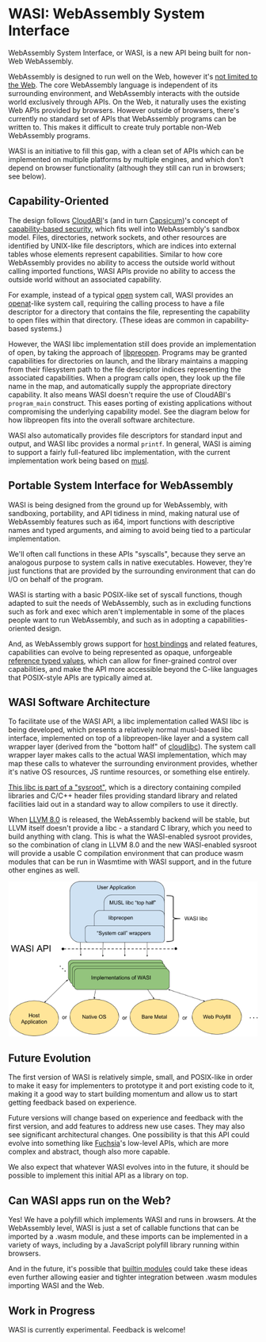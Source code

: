 # WASI: WebAssembly System Interface

WebAssembly System Interface, or WASI, is a new API being built for
non-Web WebAssembly.

WebAssembly is designed to run well on the Web, however it's
[not limited to the Web](https://github.com/WebAssembly/design/blob/master/NonWeb.md).
The core WebAssembly language is independent of its surrounding
environment, and WebAssembly interacts with the outside world
exclusively through APIs. On the Web, it naturally uses the
existing Web APIs provided by browsers. However outside of
browsers, there's currently no standard set of APIs that
WebAssembly programs can be written to. This makes it difficult to
create truly portable non-Web WebAssembly programs.

WASI is an initiative to fill this gap, with a clean set of APIs
which can be implemented on multiple platforms by multiple engines,
and which don't depend on browser functionality (although they
still can run in browsers; see below).

## Capability-Oriented

The design follows
[CloudABI](https://cloudabi.org/)'s
(and in turn
[Capsicum](https://www.cl.cam.ac.uk/research/security/capsicum/))'s concept of
[capability-based security](https://en.wikipedia.org/wiki/Capability-based_security),
which fits well into WebAssembly's sandbox model. Files,
directories, network sockets, and other resources are identified
by UNIX-like file descriptors, which are indices into external
tables whose elements represent capabilities. Similar to how core
WebAssembly provides no ability to access the outside world without
calling imported functions, WASI APIs provide no ability to access
the outside world without an associated capability.

For example, instead of a typical
[open](http://pubs.opengroup.org/onlinepubs/009695399/functions/open.html)
system call, WASI provides an
[openat](https://linux.die.net/man/2/openat)-like
system call, requiring the calling process to have a file
descriptor for a directory that contains the file, representing the
capability to open files within that directory. (These ideas are
common in capability-based systems.)

However, the WASI libc implementation still does provide an
implementation of open, by taking the approach of
[libpreopen](https://github.com/musec/libpreopen).
Programs may be granted capabilities for directories on launch, and
the library maintains a mapping from their filesystem path to the
file descriptor indices representing the associated capabilities.
When a program calls open, they look up the file name in the map,
and automatically supply the appropriate directory capability. It
also means WASI doesn't require the use of CloudABI's `program_main`
construct. This eases porting of existing applications without
compromising the underlying capability model. See the diagram below
for how libpreopen fits into the overall software architecture.

WASI also automatically provides file descriptors for standard
input and output, and WASI libc provides a normal `printf`. In
general, WASI is aiming to support a fairly full-featured libc
implementation, with the current implementation work being based on
[musl](http://www.musl-libc.org/).

## Portable System Interface for WebAssembly

WASI is being designed from the ground up for WebAssembly, with
sandboxing, portability, and API tidiness in mind, making natural
use of WebAssembly features such as i64, import functions with
descriptive names and typed arguments, and aiming to avoid being
tied to a particular implementation.

We'll often call functions in these APIs "syscalls", because they
serve an analogous purpose to system calls in native executables.
However, they're just functions that are provided by the
surrounding environment that can do I/O on behalf of the program.

WASI is starting with a basic POSIX-like set of syscall functions,
though adapted to suit the needs of WebAssembly, such as in
excluding functions such as fork and exec which aren't
implementable in some of the places people want to run WebAssembly,
and such as in adopting a capabilities-oriented design.

And, as WebAssembly grows support for
[host bindings](https://github.com/webassembly/host-bindings)
and related features, capabilities can evolve to being represented
as opaque, unforgeable
[reference typed values](https://github.com/WebAssembly/reference-types),
which can allow for finer-grained control over capabilities, and
make the API more accessible beyond the C-like languages that
POSIX-style APIs are typically aimed at.

## WASI Software Architecture

To facilitate use of the WASI API, a libc
implementation called WASI libc is being developed, which presents
a relatively normal musl-based libc interface, implemented on top
of a libpreopen-like layer and a system call wrapper layer (derived
from the "bottom half" of
[cloudlibc](https://github.com/NuxiNL/cloudlibc)).
The system call wrapper layer makes calls to the actual WASI
implementation, which may map these calls to whatever the
surrounding environment provides, whether it's native OS resources,
JS runtime resources, or something else entirely.

[This libc is part of a "sysroot"](https://github.com/WebAssembly/reference-sysroot),
which is a directory containing compiled libraries and C/C++ header
files providing standard library and related facilities laid out in
a standard way to allow compilers to use it directly.

When
[LLVM 8.0](http://llvm.org/)
is released, the WebAssembly backend will be stable, but LLVM
itself doesn't provide a libc - a standard C library, which you
need to build anything with clang. This is what the WASI-enabled
sysroot provides, so the combination of clang in LLVM 8.0 and the
new WASI-enabled sysroot will provide a usable C compilation
environment that can produce wasm modules that can be run in
Wasmtime with WASI support, and in the future other engines as
well.

![WASI software architecture diagram](wasi-software-architecture.png "WASI software architecture diagram")

## Future Evolution

The first version of WASI is relatively simple, small, and
POSIX-like in order to make it easy for implementers to prototype
it and port existing code to it, making it a good way to start
building momentum and allow us to start getting feedback based on
experience.

Future versions will change based on experience
and feedback with the first version, and add features to address
new use cases. They may also see significant architectural
changes. One possibility is that this API could
evolve into something like
[Fuchsia](https://en.wikipedia.org/wiki/Google_Fuchsia)'s
low-level APIs, which are more complex and abstract, though also
more capable.

We also expect that whatever WASI evolves into in the future, it
should be possible to implement this initial API as a library
on top.

## Can WASI apps run on the Web?

Yes! We have a polyfill which implements WASI and runs in browsers.
At the WebAssembly level, WASI is just a set of callable functions that
can be imported by a .wasm module, and these imports can be implemented
in a variety of ways, including by a JavaScript polyfill library running
within browsers.

And in the future, it's possible that
[builtin modules](https://github.com/tc39/ecma262/issues/395)
could take these ideas even further allowing easier and tighter
integration between .wasm modules importing WASI and the Web.

## Work in Progress

WASI is currently experimental. Feedback is welcome!
